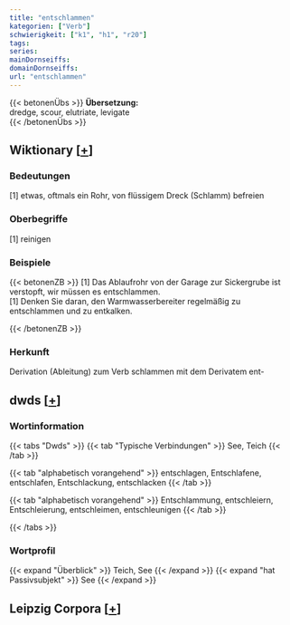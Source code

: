 ```yaml
---
title: "entschlammen"
kategorien: ["Verb"]
schwierigkeit: ["k1", "h1", "r20"]
tags:
series:
mainDornseiffs:
domainDornseiffs:
url: "entschlammen"
---
```


{{< betonenÜbs >}}
**Übersetzung:**  
dredge, scour, elutriate, levigate  
{{< /betonenÜbs >}}

## Wiktionary [[+](https://de.wiktionary.org/wiki/entschlammen)]

### Bedeutungen
[1] etwas, oftmals ein Rohr, von flüssigem Dreck (Schlamm) befreien  

### Oberbegriffe
[1] reinigen  

### Beispiele
{{< betonenZB >}}
[1] Das Ablaufrohr von der Garage zur Sickergrube ist verstopft, wir müssen es entschlammen.  
[1] Denken Sie daran, den Warmwasserbereiter regelmäßig zu entschlammen und zu entkalken.  

{{< /betonenZB >}}
### Herkunft
Derivation (Ableitung) zum Verb schlammen mit dem Derivatem ent-  



## dwds [[+](https://www.dwds.de/wb/entschlammen)]

### Wortinformation
{{< tabs "Dwds" >}}
{{< tab "Typische Verbindungen" >}}
See, Teich
{{< /tab >}}

{{< tab "alphabetisch vorangehend" >}}
entschlagen, Entschlafene, entschlafen, Entschlackung, entschlacken
{{< /tab >}}

{{< tab "alphabetisch vorangehend" >}}
Entschlammung, entschleiern, Entschleierung, entschleimen, entschleunigen
{{< /tab >}}

{{< /tabs >}}

### Wortprofil
{{< expand "Überblick" >}} Teich, See {{< /expand >}}
{{< expand "hat Passivsubjekt" >}} See {{< /expand >}}

## Leipzig Corpora [[+](https://corpora.uni-leipzig.de/en/res?word=entschlammen&corpusId=deu_newscrawl-public_2018)]

